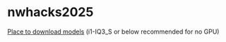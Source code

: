 # nwhacks2025

[Place to download models](https://huggingface.co/mradermacher/starchat2-15b-v0.1-i1-GGUF) (i1-IQ3_S or below recommended for no GPU)

